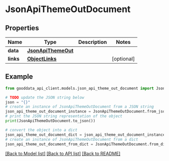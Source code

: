 # JsonApiThemeOutDocument


## Properties

Name | Type | Description | Notes
------------ | ------------- | ------------- | -------------
**data** | [**JsonApiThemeOut**](JsonApiThemeOut.md) |  | 
**links** | [**ObjectLinks**](ObjectLinks.md) |  | [optional] 

## Example

```python
from gooddata_api_client.models.json_api_theme_out_document import JsonApiThemeOutDocument

# TODO update the JSON string below
json = "{}"
# create an instance of JsonApiThemeOutDocument from a JSON string
json_api_theme_out_document_instance = JsonApiThemeOutDocument.from_json(json)
# print the JSON string representation of the object
print(JsonApiThemeOutDocument.to_json())

# convert the object into a dict
json_api_theme_out_document_dict = json_api_theme_out_document_instance.to_dict()
# create an instance of JsonApiThemeOutDocument from a dict
json_api_theme_out_document_from_dict = JsonApiThemeOutDocument.from_dict(json_api_theme_out_document_dict)
```
[[Back to Model list]](../README.md#documentation-for-models) [[Back to API list]](../README.md#documentation-for-api-endpoints) [[Back to README]](../README.md)


